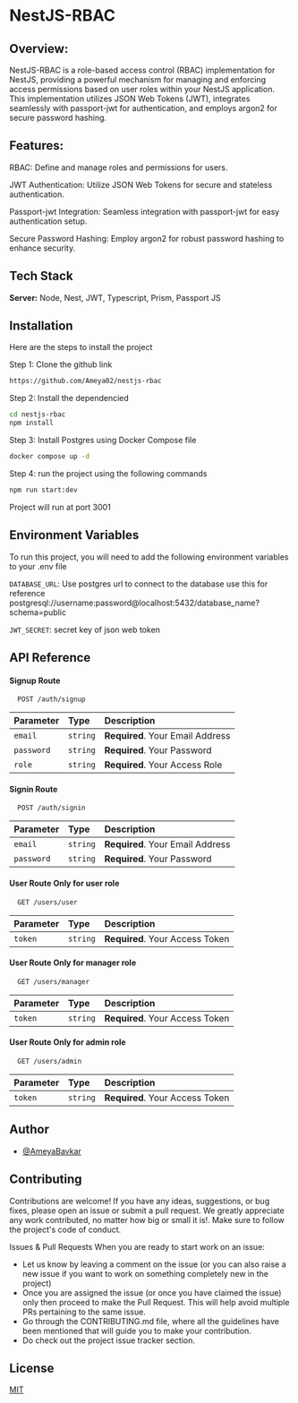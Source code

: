 
# NestJS-RBAC

## Overview:

NestJS-RBAC is a role-based access control (RBAC) implementation for NestJS, providing a powerful mechanism for managing and enforcing access permissions based on user roles within your NestJS application. This implementation utilizes JSON Web Tokens (JWT), integrates seamlessly with passport-jwt for authentication, and employs argon2 for secure password hashing.

## Features:
RBAC: Define and manage roles and permissions for users.

JWT Authentication: Utilize JSON Web Tokens for secure and stateless authentication.

Passport-jwt Integration: Seamless integration with passport-jwt for easy authentication setup.

Secure Password Hashing: Employ argon2 for robust password hashing to enhance security.


## Tech Stack


**Server:** Node, Nest, JWT, Typescript, Prism, Passport JS


## Installation

Here are the steps to install the project 

Step 1: Clone the github link
```bash 
https://github.com/Ameya02/nestjs-rbac

````
Step 2: Install the dependencied
```bash
cd nestjs-rbac
npm install 

```
Step 3: Install Postgres using Docker Compose file
```bash
docker compose up -d
```
Step 4: run the project using the following commands
```bash
npm run start:dev
```
Project will run at port 3001



    
## Environment Variables

To run this project, you will need to add the following environment variables to your .env file

`DATABASE_URL`: Use postgres url to connect to the database
 use this for reference
 postgresql://username:password@localhost:5432/database_name?schema=public

`JWT_SECRET`: secret key of json web token




## API Reference

#### Signup Route

```http
  POST /auth/signup
```

| Parameter | Type     | Description                |
| :-------- | :------- | :------------------------- |
| `email` | `string` | **Required**. Your Email Address|
| `password` | `string` | **Required**. Your Password|
| `role` | `string` | **Required**. Your Access Role|

#### Signin Route

```http
  POST /auth/signin
```
| Parameter | Type     | Description                |
| :-------- | :------- | :------------------------- |
| `email` | `string` | **Required**. Your Email Address|
| `password` | `string` | **Required**. Your Password|



#### User Route Only for user role

```http
  GET /users/user
```

| Parameter | Type     | Description                |
| :-------- | :------- | :------------------------- |
| `token` | `string` | **Required**. Your Access Token|

#### User Route Only for manager role

```http
  GET /users/manager
```

| Parameter | Type     | Description                |
| :-------- | :------- | :------------------------- |
| `token` | `string` | **Required**. Your Access Token|

#### User Route Only for admin role

```http
  GET /users/admin
```

| Parameter | Type     | Description                |
| :-------- | :------- | :------------------------- |
| `token` | `string` | **Required**. Your Access Token|




## Author

- [@AmeyaBavkar](https://www.github.com/Ameya02)


## Contributing

Contributions are welcome! If you have any ideas, suggestions, or bug fixes, please open an issue or submit a pull request. We greatly appreciate any work contributed, no matter how big or small it is!. Make sure to follow the project's code of conduct.

Issues & Pull Requests
When you are ready to start work on an issue:

- Let us know by leaving a comment on the issue (or you can also raise a new issue if you want to work on something completely new in the project)
- Once you are assigned the issue (or once you have claimed the issue) only then proceed to make the Pull Request. This will help avoid multiple PRs pertaining to the same issue.
- Go through the CONTRIBUTING.md file, where all the guidelines have been mentioned that will guide you to make your contribution.
- Do check out the project issue tracker section.


## License

[MIT](https://choosealicense.com/licenses/mit/)

